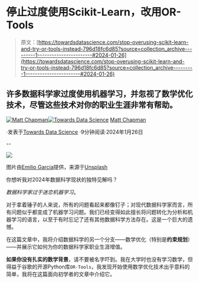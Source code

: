 # 停止过度使用Scikit-Learn，改用OR-Tools

> 原文：[https://towardsdatascience.com/stop-overusing-scikit-learn-and-try-or-tools-instead-796d18fc6d85?source=collection_archive---------1-----------------------#2024-01-26](https://towardsdatascience.com/stop-overusing-scikit-learn-and-try-or-tools-instead-796d18fc6d85?source=collection_archive---------1-----------------------#2024-01-26)

## 许多数据科学家过度使用机器学习，并忽视了数学优化技术，尽管这些技术对你的职业生涯非常有帮助。

[](https://medium.com/@mattchapmanmsc?source=post_page---byline--796d18fc6d85--------------------------------)[![Matt Chapman](../Images/7511deb8d9ed408ece21031f6614c532.png)](https://medium.com/@mattchapmanmsc?source=post_page---byline--796d18fc6d85--------------------------------)[](https://towardsdatascience.com/?source=post_page---byline--796d18fc6d85--------------------------------)[![Towards Data Science](../Images/a6ff2676ffcc0c7aad8aaf1d79379785.png)](https://towardsdatascience.com/?source=post_page---byline--796d18fc6d85--------------------------------) [Matt Chapman](https://medium.com/@mattchapmanmsc?source=post_page---byline--796d18fc6d85--------------------------------)

·发表于[Towards Data Science](https://towardsdatascience.com/?source=post_page---byline--796d18fc6d85--------------------------------) ·9分钟阅读·2024年1月26日

--

![](../Images/8a433a899b854daeecc63a6d635a2d9e.png)

图片由[Emilio Garcia](https://unsplash.com/@piensaenpixel)提供，来源于[Unsplash](https://unsplash.com/photos/man-playing-soccer-game-on-field-AWdCgDDedH0)

你想听我对2024年数据科学现状的独特见解吗？

*数据科学家过于迷恋机器学习*。

对于拿着锤子的人来说，所有的问题看起来都像钉子；对现代数据科学家而言，所有问题似乎都变成了机器学习问题。我们已经变得如此擅长将问题转化为分析和机器学习的语言，以至于有时忘记了还有其他数据科学方法存在。这是一个巨大的遗憾。

在这篇文章中，我将介绍数据科学的另一个分支——数学优化（特别是**约束规划**）——并展示它如何为你的数据科学家职业生涯增值。

**如果你没有扎实的数学背景**，请不要被名字吓到。我在大学时也没有学习数学，但得益于谷歌的开源Python库`OR-Tools`，我发现开始使用数学优化技术出乎意料的简单，我将在这篇面向初学者的文章中介绍它。
